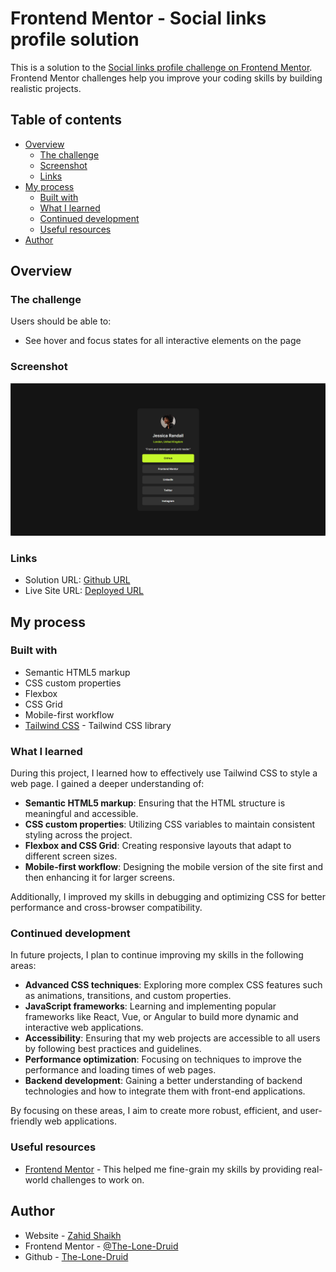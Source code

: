 # Frontend Mentor - Social links profile solution

This is a solution to the [Social links profile challenge on Frontend Mentor](https://www.frontendmentor.io/challenges/social-links-profile-UG32l9m6dQ). Frontend Mentor challenges help you improve your coding skills by building realistic projects.

## Table of contents

- [Overview](#overview)
  - [The challenge](#the-challenge)
  - [Screenshot](#screenshot)
  - [Links](#links)
- [My process](#my-process)
  - [Built with](#built-with)
  - [What I learned](#what-i-learned)
  - [Continued development](#continued-development)
  - [Useful resources](#useful-resources)
- [Author](#author)

## Overview

### The challenge

Users should be able to:

- See hover and focus states for all interactive elements on the page

### Screenshot

![](./screenshot.jpg)

### Links

- Solution URL: [Github URL](https://your-solution-url.com)
- Live Site URL: [Deployed URL](https://your-live-site-url.com)

## My process

### Built with

- Semantic HTML5 markup
- CSS custom properties
- Flexbox
- CSS Grid
- Mobile-first workflow
- [Tailwind CSS](https://tailwindcss.com/) - Tailwind CSS library

### What I learned

During this project, I learned how to effectively use Tailwind CSS to style a web page. I gained a deeper understanding of:

- **Semantic HTML5 markup**: Ensuring that the HTML structure is meaningful and accessible.
- **CSS custom properties**: Utilizing CSS variables to maintain consistent styling across the project.
- **Flexbox and CSS Grid**: Creating responsive layouts that adapt to different screen sizes.
- **Mobile-first workflow**: Designing the mobile version of the site first and then enhancing it for larger screens.

Additionally, I improved my skills in debugging and optimizing CSS for better performance and cross-browser compatibility.

### Continued development

In future projects, I plan to continue improving my skills in the following areas:

- **Advanced CSS techniques**: Exploring more complex CSS features such as animations, transitions, and custom properties.
- **JavaScript frameworks**: Learning and implementing popular frameworks like React, Vue, or Angular to build more dynamic and interactive web applications.
- **Accessibility**: Ensuring that my web projects are accessible to all users by following best practices and guidelines.
- **Performance optimization**: Focusing on techniques to improve the performance and loading times of web pages.
- **Backend development**: Gaining a better understanding of backend technologies and how to integrate them with front-end applications.

By focusing on these areas, I aim to create more robust, efficient, and user-friendly web applications.

### Useful resources

- [Frontend Mentor](https://www.frontendmentor.io) - This helped me fine-grain my skills by providing real-world challenges to work on.

## Author

- Website - [Zahid Shaikh](https://www.zahidshaikh.space)
- Frontend Mentor - [@The-Lone-Druid](https://www.frontendmentor.io/profile/The-Lone-Druid)
- Github - [The-Lone-Druid](https://www.github.com/The-Lone-Druid)
